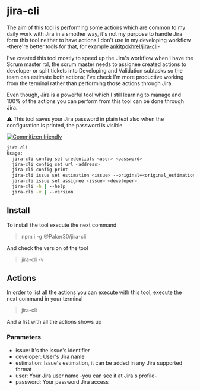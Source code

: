 # jira-cli

The aim of this tool is performing some actions which are common to my daily work with Jira in a smother way, it's not my purpose to handle Jira form this tool neither to have actions I don't use in my developing workflow -there're better tools for that, for example [ankitpokhrel/jira-cli](https://github.com/ankitpokhrel/jira-cli)-

I've created this tool mostly to speed up the Jira's workflow when I have the Scrum master rol, the scrum master needs to assignee created actions to developer or split tickets into Developing and Validation subtasks so the team can estimate both actions; I've check I'm more productive working from the terminal rather than performing those actions through Jira.

Even though, Jira is a powerful tool which I still learning to manage and 100% of the actions you can perform from this tool can be done through Jira.

⚠️ This tool saves your Jira password in plain text also when the configuration is printed, the password is visible

[![Commitizen friendly](https://img.shields.io/badge/commitizen-friendly-brightgreen.svg)](http://commitizen.github.io/cz-cli/)

```sh
jira-cli
Usage:
  jira-cli config set credentials <user> <password>
  jira-cli config set url <address>
  jira-cli config print
  jira-cli issue set estimation <issue> --original=<original_estimation> [--remaining=<remaining_estimation>]
  jira-cli issue set assignee <issue> <developer>
  jira-cli -h | --help
  jira-cli -v | --version
```

## Install

To install the tool execute the next command

> npm i -g @Paker30/jira-cli

And check the version of the tool

> jira-cli -v

## Actions

In order to list all the actions you can execute with this tool, execute the next command in your terminal

> jira-cli

And a list with all the actions shows up

### Parameters

- issue: It's the issue's identifier
- developer: User's Jira name
- estimation: Issue's estimation, it can be added in any Jira supported format
- user: Your Jira user name -you can see it at Jira's profile-
- password: Your password Jira access

